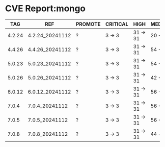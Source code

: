 # CVE Report:mongo
|  TAG   |       REF       | PROMOTE | CRITICAL |   HIGH   |  MEDIUM  |   LOW   | UNKNOWN |
|--------|-----------------|---------|----------|----------|----------|---------|---------|
| 4.2.24 | 4.2.24_20241112 | ?       | 3 -> 3   | 31 -> 31 | 20 -> 20 | 1 -> 1  | 0 -> 0  |
| 4.4.26 | 4.4.26_20241112 | ?       | 3 -> 3   | 31 -> 31 | 54 -> 20 | 9 -> 1  | 0 -> 0  |
| 5.0.23 | 5.0.23_20241112 | ?       | 3 -> 3   | 31 -> 31 | 54 -> 20 | 9 -> 1  | 0 -> 0  |
| 5.0.26 | 5.0.26_20241112 | ?       | 3 -> 3   | 31 -> 31 | 42 -> 20 | 7 -> 1  | 0 -> 0  |
| 6.0.12 | 6.0.12_20241112 | ?       | 3 -> 3   | 31 -> 31 | 56 -> 20 | 11 -> 1 | 0 -> 0  |
| 7.0.4  | 7.0.4_20241112  | ?       | 3 -> 3   | 31 -> 31 | 56 -> 20 | 11 -> 1 | 0 -> 0  |
| 7.0.5  | 7.0.5_20241112  | ?       | 3 -> 3   | 31 -> 31 | 56 -> 20 | 11 -> 1 | 0 -> 0  |
| 7.0.8  | 7.0.8_20241112  | ?       | 3 -> 3   | 31 -> 31 | 44 -> 20 | 9 -> 1  | 0 -> 0  |
